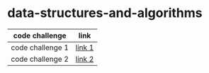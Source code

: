 # data-structures-and-algorithms
| code challenge  |  link |
|-----|----|
|code challenge 1     |[link 1](./array-reverse/array-reverse.mdarray)    |
|code challenge 2     |[link 2](./array-insert-shift/array-insert-shift.md)    |